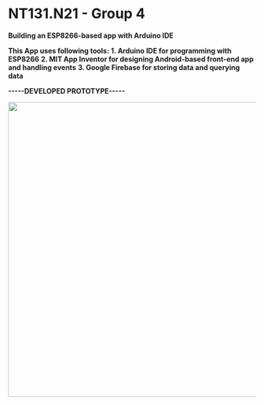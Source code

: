 # NT131.N21 - Group 4 
**Building an ESP8266-based app with Arduino IDE**

**This App uses following tools:**
**1. Arduino IDE for programming with ESP8266**
**2. MIT App Inventor for designing Android-based front-end app and handling events**
**3. Google Firebase for storing data and querying data**

**-----DEVELOPED PROTOTYPE-----**

<img src="https://user-images.githubusercontent.com/70215493/226281079-66d4074d-126c-45d9-a906-6810d2354f3e.jpg" width="600" height="600">
